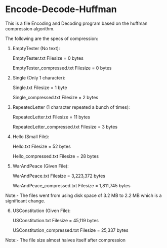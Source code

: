 # Encode-Decode-Huffman

This is a file Encoding and Decoding program based on the huffman compression algorithm.

The following are the specs of compression:

1) EmptyTester (No text):

    EmptyTester.txt Filesize = 0 bytes
   
    EmptyTester_compressed.txt Filesize = 0 bytes
2)	Single (Only 1 character):
   
    Single.txt Filesize = 1 byte

    Single_compressed.txt Filesize = 2 bytes
3)	RepeatedLetter (1 character repeated a bunch of times):
   
    RepeatedLetter.txt Filesize = 11 bytes
  	
    RepeatedLetter_compressed.txt Filesize = 3 bytes
4)	Hello (Small File):
   
    Hello.txt Filesize = 52 bytes
  	
    Hello_compressed.txt Filesize = 28 bytes
5)	WarAndPeace (Given File):
    
    WarAndPeace.txt Filesize = 3,223,372 bytes
  	
    WarAndPeace_compressed.txt Filesize = 1,811,745 bytes
  	
Note:- The files went from using disk space of 3.2 MB to 2.2 MB which is a significant change.

6)	USConstitution (Given File):
  
    USConstitution.txt Filesize = 45,119 bytes
    
    USConstitution_compressed.txt Filesize = 25,337 bytes
  
Note:- The file size almost halves itself after compression
